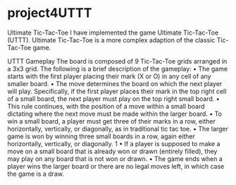 # project4UTTT
Ultimate Tic-Tac-Toe
I have implemented the game Ultimate Tic-Tac-Toe (UTTT). Ultimate Tic-Tac-Toe is a more
complex adaption of the classic Tic-Tac-Toe game.

UTTT Gameplay
The board is composed of 9 Tic-Tac-Toe grids arranged in a 3x3 grid. The following is a brief description of the
gameplay:
• The game starts with the first player placing their mark (X or O) in any cell of any smaller board.
• The move determines the board on which the next player will play. Specifically, if the first player places their
mark in the top right cell of a small board, the next player must play on the top right small board.
• This rule continues, with the position of a move within a small board dictating where the next move must be
made within the larger board.
• To win a small board, a player must get three of their marks in a row, either horizontally, vertically, or
diagonally, as in traditional tic tac toe.
• The larger game is won by winning three small boards in a row, again either horizontally, vertically, or
diagonally.
1
• If a player is supposed to make a move on a small board that is already won or drawn (entirely filled), they
may play on any board that is not won or drawn.
• The game ends when a player wins the larger board or there are no legal moves left, in which case the game
is a draw.
